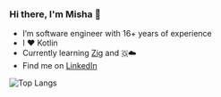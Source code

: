 ### Hi there, I'm Misha 👋

- I’m software engineer with 16+ years of experience
- I ❤️ Kotlin 
- Currently learning [Zig](https://ziglang.org/) and 🇬☁️
- Find me on [LinkedIn](https://www.linkedin.com/in/mkulak/)

![Top Langs](https://github-readme-stats.vercel.app/api/top-langs/?username=mkulak&layout=compact&hide=javascript)
